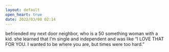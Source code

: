 ```yaml
---
layout: default
open_heart: true
date: 2022/03/08 02:14
---
```


befriended my next door neighbor, who is a 50 something woman with a kid. she learned that I’m single and independent and was like “I LOVE THAT FOR YOU. I wanted to be where you are, but times were too hard.”
